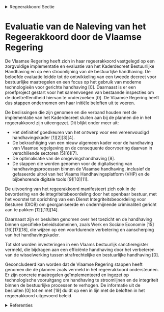

<details>
        <summary>Regeerakkoord Sectie </summary>
        <p>3.3.2 Zorgvuldige implementatie van het Kaderdecreet Bestuurlijke Handhaving en een stroomlijning van de bestuurlijke handhaving Het in 2019 goedgekeurde Kaderdecreet Bestuurlijke Handhaving evalueren we op korte termijn en we onderzoeken hoe we dit verder kunnen stroomlijnen binnen zo veel mogelijk beleidsdomeinen. Na die evaluatie maken we een tweede decreet inzake bestuurlijke maatregelen, die gericht zijn op herstel van de oorspronke-lijke toestand. We zetten in op het gebruik van de nieuwste technologieën, zoals datamining, om gerichte controles te doen, waarbij meer dan vandaag de focus ligt op georganiseerde en ondermij-nende misdaad, en de prioriteiten bepaald in het handhavingsbeleid. Om na te gaan of het samenvoegen van bestaande inspecties die in essentie repres-sief optreden, tot de beoogde gestroom-lijnde aanpak leidt, starten we een proef-project op. In dit proefproject voegen we een beperkt aantal inspecties die vergelijk-bare opdrachten hebben, samen en evalu-eren we de resultaten halfjaarlijks. Het eerste doel van de handhaving is de naleving van de regelgeving bevorderen, zodat de naleving toeneemt zonder te moeten sanctioneren. We werken daarom verder aan een oplossingsgerichte cultuur bij de Vlaamse inspectiediensten. We gaan in overleg met de betrokken actoren als het kan, en bestraffen indien nodig. Het bestuurlijk sanctieregister wordt uit gerold als een Kruispuntbank Handhaving waar de relevante actoren inzake bestuurlijke politie toegang toe hebben met inachtneming van de wetge-ving inzake gegevensbescherming. </p>
        </details> 

# Evaluatie van de Naleving van het Regeerakkoord door de Vlaamse Regering

De Vlaamse Regering heeft zich in haar regeerakkoord vastgelegd op een zorgvuldige implementatie en evaluatie van het Kaderdecreet Bestuurlijke Handhaving en op een stroomlijning van de bestuurlijke handhaving. De beloofde evaluatie leidde tot de ontwikkeling van een tweede decreet voor bestuurlijke maatregelen en een focus op het gebruik van moderne technologieën voor gerichte handhaving \[0\]. Daarnaast is er een proefproject gestart voor het samenvoegen van bestaande inspecties om de doeltreffendheid hiervan te onderzoeken \[0\]. De Vlaamse Regering heeft dus stappen ondernomen om haar initiële beloften uit te voeren.

De beslissingen die zijn genomen en die verband houden met de implementatie van het Kaderdecreet sluiten aan bij de plannen die in het regeerakkoord zijn uiteengezet. Dit blijkt onder meer uit:
- Het definitief goedkeuren van het ontwerp voor een vereenvoudigd handhavingskader \[1\]\[2\]\[3\]\[4\].
- De bekrachtiging van een nieuw algemeen kader voor de handhaving van Vlaamse regelgeving en de consequente doorvoering daarvan in verschillende sectoren \[5\]\[6\]\[7\].
- De optimalisatie van de omgevingshandhaving \[8\].
- De stappen die worden genomen voor de digitalisering van handhavingsprocessen binnen de Vlaamse handhaving, inclusief de gefaseerde uitrol van het Vlaams Handhavingsplatform (VHP) en de bijbehorende digitale tools \[9\]\[10\]\[11\].

De uitvoering van het regeerakkoord manifesteert zich ook in de bevordering van de integriteitsbeoordeling door het openbaar bestuur, met het voorstel tot oprichting van een Dienst Integriteitsbeoordeling voor Besturen (DIOB) om georganiseerde en ondermijnende criminaliteit gericht aan te pakken \[12\]\[13\]\[14\].

Daarnaast zijn er besluiten genomen over het toezicht en de handhaving binnen specifieke beleidsdomeinen, zoals Werk en Sociale Economie \[15\]\[16\]\[17\]\[18\], die wijzen op een voortdurende verbetering en aanscherping van het handhavingskader.

Tot slot worden investeringen in een Vlaams bestuurlijk sanctieregister vermeld, die bijdragen aan een efficiënte handhaving door het verbeteren van de wisselwerking tussen strafrechtelijke en bestuurlijke handhaving \[0\].

Geconcludeerd kan worden dat de Vlaamse Regering stappen heeft genomen die de plannen zoals vermeld in het regeerakkoord ondersteunen. Er zijn concrete maatregelen geïmplementeerd en ingezet op technologische vooruitgang om handhaving te stroomlijnen en de integriteit binnen de bestuurlijke processen te verhogen. De informatie uit de besluiten \[0\] tot en met \[19\] duidt op een in lijn met de beloften in het regeerakkoord uitgevoerd beleid.

<details>
        <summary> Referenties</summary>
        **[\[0\]](http://themis.vlaanderen.be/id/nieuwsbrief-info/60C89B36364ED900080003DD)** : **(2021-06-18)** Plan Vlaamse Veerkracht: Vlaams bestuurlijk sanctieregister Vlaams bestuurlijk sanctieregister  Het belang van de bestuurlijke handhaving, via bestuurlijke beboeting en bestuurlijke maatregelen, neemt... 

**[\[1\]](http://themis.vlaanderen.be/id/nieuwsbericht/646DD7698E8235823F6B832B)** : **(2023-05-26)** Kaderdecreet handhaving Vlaamse regelgeving Ontwerp van kaderdecreet over de handhaving van Vlaamse regelgeving  Na advies van de Raad van State hecht de Vlaamse Regering haar definitieve goedkeuring ... 

**[\[2\]](http://themis.vlaanderen.be/id/nieuwsbericht/64AFEC530592342F299DBC7B)** : **(2023-07-14)** Kaderdecreet handhaving Vlaamse regelgeving Bekrachtiging en afkondiging van het kaderdecreet over de handhaving van Vlaamse regelgeving, aangenomen door het Vlaams Parlement op 12 juli 2023  De Vlaam... 

**[\[3\]](http://themis.vlaanderen.be/id/nieuwsbrief-info/637C916434B8770AF8FDF22A)** : **(2022-11-25)** Kaderdecreet handhaving Vlaamse regelgeving Voorontwerp van kaderdecreet over de handhaving van Vlaamse regelgeving  Na advies van de SERV, de Minaraad, de SARO, de MORA, de SAR WVG, de SALV, de VLOR,... 

**[\[4\]](http://themis.vlaanderen.be/id/nieuwsbrief-info/62CD639E8E6C4430A889886C)** : **(2022-07-15)** Kaderdecreet handhaving Vlaamse regelgeving Voorontwerp van kaderdecreet over de handhaving van Vlaamse regelgeving  De Vlaamse Regering hecht haar  principiële goedkeuring aan het voorontwerp van kad... 

**[\[5\]](http://themis.vlaanderen.be/id/nieuwsbericht/646CCB7B8E8235823F6B829B)** : **(2023-05-26)** Implementatie Kaderdecreet Vlaamse Handhaving: wijziging diverse decreten Voorontwerp van decreet tot wijziging van diverse decreten, wat betreft de implementatie van het kaderdecreet Vlaamse Handhavi... 

**[\[6\]](http://themis.vlaanderen.be/id/nieuwsbericht/64118AEE3335D329E25ECD6B)** : **(2023-03-17)** Implementatie Kaderdecreet Vlaamse Handhaving: wijziging diverse decreten Voorontwerp van decreet tot wijziging van diverse decreten, wat betreft de implementatie van het kaderdecreet Vlaamse Handhavi... 

**[\[7\]](http://themis.vlaanderen.be/id/nieuwsbericht/65782316E2E2C9E5814C01C6)** : **(2023-12-15)** Implementatie Kaderdecreet Vlaamse Handhaving: wijziging diverse decreten Ontwerpdecreet tot wijziging van diverse decreten, wat betreft de implementatie van het kaderdecreet Vlaamse Handhaving van 14... 

**[\[8\]](http://themis.vlaanderen.be/id/nieuwsbrief-info/630E12309531BD6B9732BE67)** : **(2022-09-02)** Voorontwerp van decreet over de optimalisatie van de omgevingshandhaving Voorontwerp van decreet over de optimalisatie van de omgevingshandhaving  ​Na adviezen van de SERV, van de SARO, van de Minaraa... 

**[\[9\]](http://themis.vlaanderen.be/id/nieuwsbericht/6553927D8265E66451D4CA0A)** : **(2023-11-17)** Aansluitingen Handhavingsplatform: gefaseerde uitrol Ontwerpbesluit van de Vlaamse Regering over de digitalisering van de handhaving van diverse Vlaamse regelgeving  Het kaderdecreet Vlaamse Handhavin... 

**[\[10\]](http://themis.vlaanderen.be/id/nieuwsbericht/651FAEFE7FDB1A5D07827EBD)** : **(2023-10-06)** Aansluitingen Handhavingsplatform: gefaseerde uitrol Voorontwerp van besluit van de Vlaamse Regering over de digitalisering van de handhaving van diverse Vlaamse regelgeving  Het kaderdecreet Vlaamse ... 

**[\[11\]](http://themis.vlaanderen.be/id/nieuwsbericht/64AE5BD30592342F299DB9DD)** : **(2023-07-14)** Aansluitingen Handhavingsplatform Voorontwerp van besluit van de Vlaamse Regering over de digitalisering van de handhaving van diverse Vlaamse regelgeving  Het kaderdecreet Vlaamse Handhaving voorziet... 

**[\[12\]](http://themis.vlaanderen.be/id/nieuwsbericht/6476E8B88E8235823F6B8A48)** : **(2023-06-02)** Voorontwerp van decreet over de bevordering van de integriteitsbeoordeling door het openbaar bestuur Voorontwerp van decreet houdende de bevordering van de integriteitsbeoordeling door het openbaar be... 

**[\[13\]](http://themis.vlaanderen.be/id/nieuwsbericht/650A9DCA3605E1AC863BFA22)** : **(2023-09-22)** Ontwerpdecreet over de bevordering van de integriteitsbeoordeling door het openbaar bestuur Ontwerpdecreet houdende de bevordering van de integriteitsbeoordeling door het openbaar bestuur  Om te vermi... 

**[\[14\]](http://themis.vlaanderen.be/id/nieuwsbericht/65853B1FE2E2C9E5814C2D47)** : **(2023-12-22)** Bekrachtiging en afkondiging decreet over de bevordering van de integriteitsbeoordeling door het openbaar bestuur Bekrachtiging en afkondiging van het decreet houdende de bevordering van de integritei... 

**[\[15\]](http://themis.vlaanderen.be/id/nieuwsbericht/64AE81E00592342F299DBA46)** : **(2023-07-14)** Beleidsdomein Werk en Sociale Economie: ontwerp wijzigingsdecreet toezichts- en handhavingsbepalingen Ontwerpdecreet tot wijziging van de toezichts- en handhavingsbepalingen in het beleidsdomein Werk ... 

**[\[16\]](http://themis.vlaanderen.be/id/nieuwsbericht/653A63F39DAB6626D11E567A)** : **(2023-10-27)** Beleidsdomein Werk en Sociale Economie: wijzigingsdecreet toezichts- en handhavingsbepalingen Bekrachtiging en afkondiging van het decreet tot wijziging van de toezichts- en handhavingsbepalingen in h... 

**[\[17\]](http://themis.vlaanderen.be/id/nieuwsbrief-info/63A18472DBF1CAE81102222B)** : **(2022-12-23)** Beleidsdomein Werk en Sociale Economie: voorontwerp wijzigingsdecreet toezichts- en handhavingsbepalingen Voorontwerp van decreet tot wijziging van de toezichts- en handhavingsbepalingen in het beleid... 

**[\[18\]](http://themis.vlaanderen.be/id/nieuwsbrief-info/6358E6CE1EA6B745D23CC8BC)** : **(2022-10-28)** Beleidsdomein Werk en Sociale Economie: voorontwerp wijzigingsdecreet toezichts- en handhavingsbepalingen Voorontwerp van decreet tot wijziging van de toezichts- en handhavingsbepalingen in het beleid... 

**[\[19\]](http://themis.vlaanderen.be/id/nieuwsbericht/6494393E2D77B42474D4DB93)** : **(2023-06-23)** Versterking juridisch kader digitalisering dienstverlening Vlaamse instanties: wijzigingsdecreet Bekrachtiging en afkondiging van het decreet tot wijziging van het decreet van 18 juli 2008 betreffende... 
        </details> 

